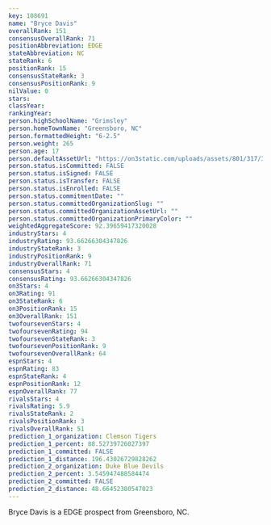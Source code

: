 ```yaml
---
key: 108691
name: "Bryce Davis"
overallRank: 151
consensusOverallRank: 71
positionAbbreviation: EDGE
stateAbbreviation: NC
stateRank: 6
positionRank: 15
consensusStateRank: 3
consensusPositionRank: 9
nilValue: 0
stars: 
classYear: 
rankingYear: 
person.highSchoolName: "Grimsley"
person.homeTownName: "Greensboro, NC"
person.formattedHeight: "6-2.5"
person.weight: 265
person.age: 17
person.defaultAssetUrl: "https://on3static.com/uploads/assets/801/317/317801.jpg"
person.status.isCommitted: FALSE
person.status.isSigned: FALSE
person.status.isTransfer: FALSE
person.status.isEnrolled: FALSE
person.status.commitmentDate: ""
person.status.committedOrganizationSlug: ""
person.status.committedOrganizationAssetUrl: ""
person.status.committedOrganizationPrimaryColor: ""
weightedAggregateScore: 92.39659417320028
industryStars: 4
industryRating: 93.66266304347826
industryStateRank: 3
industryPositionRank: 9
industryOverallRank: 71
consensusStars: 4
consensusRating: 93.66266304347826
on3Stars: 4
on3Rating: 91
on3StateRank: 6
on3PositionRank: 15
on3OverallRank: 151
twofoursevenStars: 4
twofoursevenRating: 94
twofoursevenStateRank: 3
twofoursevenPositionRank: 9
twofoursevenOverallRank: 64
espnStars: 4
espnRating: 83
espnStateRank: 4
espnPositionRank: 12
espnOverallRank: 77
rivalsStars: 4
rivalsRating: 5.9
rivalsStateRank: 2
rivalsPositionRank: 3
rivalsOverallRank: 51
prediction_1_organization: Clemson Tigers
prediction_1_percent: 88.52739726027397
prediction_1_committed: FALSE
prediction_1_distance: 196.43026729828262
prediction_2_organization: Duke Blue Devils
prediction_2_percent: 3.545947488584474
prediction_2_committed: FALSE
prediction_2_distance: 48.66452380547023
---
```

Bryce Davis is a EDGE prospect from Greensboro, NC.